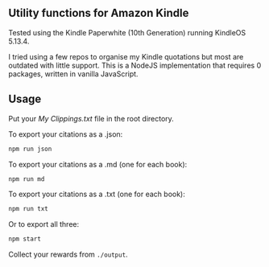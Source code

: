## Utility functions for Amazon Kindle

Tested using the Kindle Paperwhite (10th Generation) running KindleOS 5.13.4.

I tried using a few repos to organise my Kindle quotations but most are outdated with little support. This is a NodeJS implementation that requires 0 packages, written in vanilla JavaScript.

## Usage

Put your _My Clippings.txt_ file in the root directory.

To export your citations as a .json:

```bash
npm run json
```

To export your citations as a .md (one for each book):

```bash
npm run md
```

To export your citations as a .txt (one for each book):

```bash
npm run txt
```

Or to export all three:

```bash
npm start
```

Collect your rewards from `./output`.
